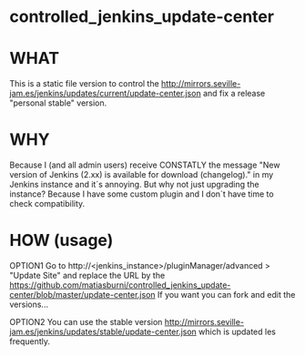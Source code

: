 # controlled_jenkins_update-center

WHAT
============
This is a static file version to control the http://mirrors.seville-jam.es/jenkins/updates/current/update-center.json and fix a release "personal stable" version. 

WHY
============
Because I (and all admin users) receive CONSTATLY the message "New version of Jenkins (2.xx) is available for download (changelog)." in my Jenkins instance and it´s annoying.
But why not just upgrading the instance? Because I have some custom plugin and I don´t have time to check compatibility.

HOW (usage)
============
OPTION1
Go to http://<jenkins_instance>/pluginManager/advanced > "Update Site" and replace the URL by the https://github.com/matiasburni/controlled_jenkins_update-center/blob/master/update-center.json
If you want you can fork and edit the versions...

OPTION2
You can use the stable version http://mirrors.seville-jam.es/jenkins/updates/stable/update-center.json which is updated les frequently.
